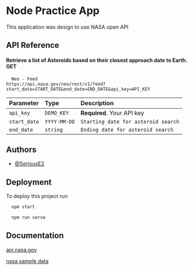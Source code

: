 
# Node Practice App

This application was design to use NASA open API 


## API Reference

#### Retrieve a list of Asteroids based on their closest approach date to Earth. GET

```http
  Neo - Feed
https://api.nasa.gov/neo/rest/v1/feed?start_date=START_DATE&end_date=END_DATE&api_key=API_KEY
```
| Parameter | Type     | Description                |
| :-------- | :------- | :------------------------- |
| `api_key` | `DEMO_KEY` | **Required**. Your API key |
| `start_date` | `YYYY-MM-DD` | `Starting date for asteroid search`|
| `end_date` | `string` | `Ending date for asteroid search` |




## Authors

- [@SeriousE2](https://github.com/SeriousE2)


## Deployment

To deploy this project run

```bash
  npm start
```
```bash
  npm run serve
```


## Documentation

[api.nasa.gov](https://api.nasa.gov/)

[nasa sample data](https://api.nasa.gov/neo/rest/v1/neo/browse?api_key=DEMO_KEY)


